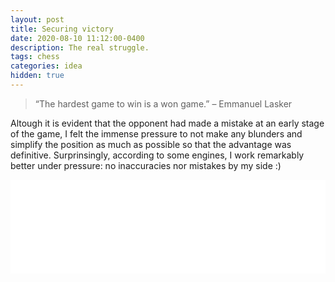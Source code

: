```yaml
---
layout: post
title: Securing victory
date: 2020-08-10 11:12:00-0400
description: The real struggle.
tags: chess
categories: idea
hidden: true
---
```



> “The hardest game to win is a won game.” – Emmanuel Lasker

Altough it is evident that the opponent had made a mistake at an early stage of the game, I felt the immense pressure to not make any blunders and simplify the position as much as possible so that the advantage was definitive. Surprinsingly, according to some engines, I work remarkably better under pressure: no inaccuracies nor mistakes by my side :)
<iframe id="6942032" allowtransparency="true" frameborder="0" style="width:100%;border:none;" src="//www.chess.com/emboard?id=6942032"></iframe><script>window.addEventListener("message",e=>{e['data']&&"6942032"===e['data']['id']&&document.getElementById(`${e['data']['id']}`)&&(document.getElementById(`${e['data']['id']}`).style.height=`${e['data']['frameHeight']+30}px`)});</script>